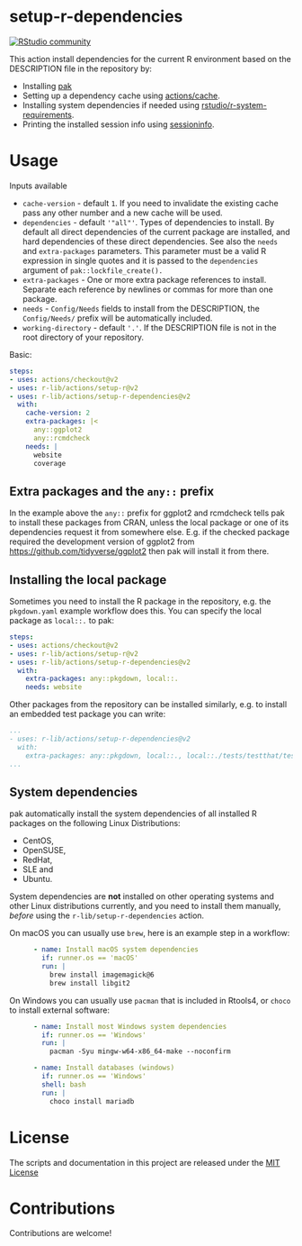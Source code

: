 # setup-r-dependencies

[![RStudio community](https://img.shields.io/badge/community-github--actions-blue?style=social&logo=rstudio&logoColor=75AADB)](https://community.rstudio.com/new-topic?category=Package%20development&tags=github-actions)

This action install dependencies for the current R environment based on the DESCRIPTION file in the repository by:

- Installing [pak](https://pak.r-lib.org/)
- Setting up a dependency cache using [actions/cache](https://github.com/actions/cache).
- Installing system dependencies if needed using [rstudio/r-system-requirements](https://github.com/rstudio/r-system-requirements).
- Printing the installed session info using [sessioninfo](https://github.com/r-lib/sessioninfo).

# Usage

Inputs available

- `cache-version` - default `1`. If you need to invalidate the existing
  cache pass any other number and a new cache will be used.
- `dependencies` - default `'"all"'`. Types of dependencies to install. By
  default all direct dependencies of the current package are installed, and
  hard dependencies of these direct dependencies. See also the `needs` and
  `extra-packages` parameters. This parameter must be a valid R expression
  in single quotes and it is passed to the `dependencies` argument of
  `pak::lockfile_create().`
- `extra-packages` - One or more extra package references to install.
  Separate each reference by newlines or commas for more than one package.
- `needs` - `Config/Needs` fields to install from the DESCRIPTION, the
  `Config/Needs/` prefix will be automatically included.
- `working-directory` - default `'.'`. If the DESCRIPTION file is not in the
  root directory of your repository.

Basic:
```yaml
steps:
- uses: actions/checkout@v2
- uses: r-lib/actions/setup-r@v2
- uses: r-lib/actions/setup-r-dependencies@v2
  with:
    cache-version: 2
    extra-packages: |<
      any::ggplot2
      any::rcmdcheck
    needs: |
      website
      coverage
```

## Extra packages and the `any::` prefix

In the example above the `any::` prefix for ggplot2 and rcmdcheck tells pak
to install these packages from CRAN, unless the local package or one of
its dependencies request it from somewhere else. E.g. if the checked package
required the development version of ggplot2 from
https://github.com/tidyverse/ggplot2 then pak will install it from there.

## Installing the local package

Sometimes you need to install the R package in the repository, e.g.
the `pkgdown.yaml` example workflow does this. You can specify the local
package as `local::.` to pak:

```yaml
steps:
- uses: actions/checkout@v2
- uses: r-lib/actions/setup-r@v2
- uses: r-lib/actions/setup-r-dependencies@v2
  with:
    extra-packages: any::pkgdown, local::.
    needs: website
```

Other packages from the repository can be installed similarly, e.g.
to install an embedded test package you can write:

```yaml
...
- uses: r-lib/actions/setup-r-dependencies@v2
  with:
    extra-packages: any::pkgdown, local::., local::./tests/testthat/testpkg
...
```

## System dependencies

pak automatically install the system dependencies of all installed R
packages on the following Linux Distributions:

* CentOS,
* OpenSUSE,
* RedHat,
* SLE and
* Ubuntu.

System dependencies are **not** installed on other operating systems and
other Linux distributions currently, and you need to install them manually,
_before_ using the `r-lib/setup-r-dependencies` action.

On macOS you can usually use `brew`, here is an example step in a workflow:

```yaml
      - name: Install macOS system dependencies
        if: runner.os == 'macOS'
        run: |
          brew install imagemagick@6
          brew install libgit2
```

On Windows you can usually use `pacman` that is included in Rtools4, or
`choco` to install external software:

```yaml
      - name: Install most Windows system dependencies
        if: runner.os == 'Windows'
        run: |
          pacman -Syu mingw-w64-x86_64-make --noconfirm
```

```yaml
      - name: Install databases (windows)
        if: runner.os == 'Windows'
        shell: bash
        run: |
          choco install mariadb
```

# License

The scripts and documentation in this project are released under the [MIT License](LICENSE)

# Contributions

Contributions are welcome!
